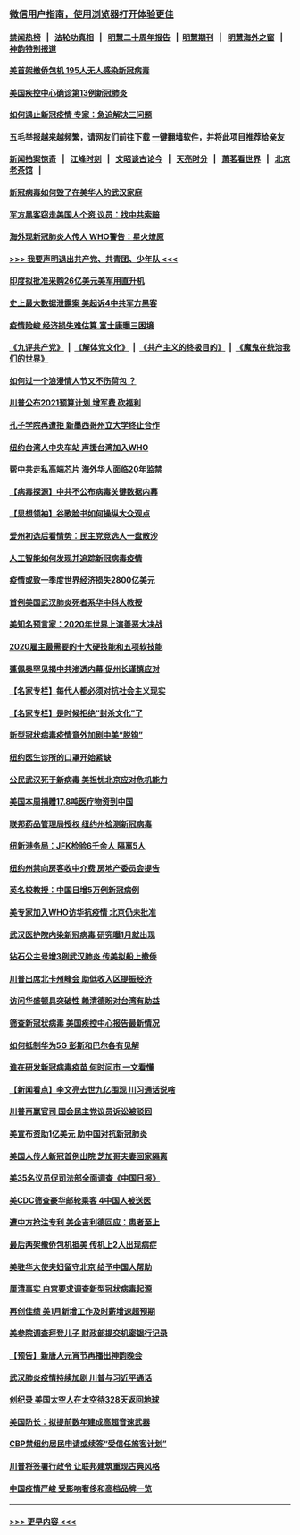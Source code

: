 ### [微信用户指南，使用浏览器打开体验更佳](https://github.com/gfw-breaker/banned-news1/blob/master/indexes/wechat-guide.md?t=0)
#### [禁闻热榜](热点新闻.md?t=0)  &nbsp;&nbsp;|&nbsp;&nbsp; [法轮功真相](https://github.com/gfw-breaker/truth/blob/master/README.md?t=0) &nbsp;&nbsp;|&nbsp;&nbsp; [明慧二十周年报告](https://github.com/gfw-breaker/mh-reports/blob/master/README.md?t=0) &nbsp;&nbsp;|&nbsp;&nbsp;[明慧期刊](https://github.com/gfw-breaker/mh-qikan) &nbsp;&nbsp;|&nbsp;&nbsp; [明慧海外之窗](https://github.com/gfw-breaker/mh-news/blob/master/README.md?t=0) &nbsp;&nbsp;|&nbsp;&nbsp; [神韵特别报道](https://github.com/gfw-breaker/mh-news/blob/master/shenyun.md?t=0)
#### [美首架撤侨包机 195人无人感染新冠病毒](../pages/nsc412/n11859908.md?t=02111244) 
#### [美国疾控中心确诊第13例新冠肺炎](../pages/nsc412/n11859966.md?t=02111244) 
#### [如何遏止新冠疫情 专家：急迫解决三问题](../pages/nsc412/n11859685.md?t=02111244) 
#### 五毛举报越来越频繁，请网友们前往下载 [一键翻墙软件](https://github.com/gfw-breaker/ssr-accounts)，并将此项目推荐给亲友
#### [新闻拍案惊奇](https://github.com/gfw-breaker/banned-news1/blob/master/pages/link4.md) &nbsp;&nbsp;|&nbsp;&nbsp; [江峰时刻](https://github.com/gfw-breaker/banned-news1/blob/master/pages/link4.md) &nbsp;&nbsp;|&nbsp;&nbsp; [文昭谈古论今](https://github.com/gfw-breaker/banned-news1/blob/master/pages/link4.md) &nbsp;&nbsp;|&nbsp;&nbsp; [天亮时分](https://github.com/gfw-breaker/banned-news1/blob/master/pages/link4.md) &nbsp;&nbsp;|&nbsp;&nbsp; [萧茗看世界](https://github.com/gfw-breaker/banned-news1/blob/master/pages/link4.md) &nbsp;&nbsp;|&nbsp;&nbsp; [北京老茶馆](https://github.com/gfw-breaker/banned-news1/blob/master/pages/link4.md) &nbsp;&nbsp;|&nbsp;&nbsp; 
#### [新冠病毒如何毁了在美华人的武汉家庭](../pages/nsc412/n11859524.md?t=02111244) 
#### [军方黑客窃走美国人个资 议员：找中共索赔](../pages/nsc412/n11859371.md?t=02111244) 
#### [海外现新冠肺炎人传人 WHO警告：星火燎原](../pages/nsc412/n11859252.md?t=02111244) 
#### [>>> 我要声明退出共产党、共青团、少年队 <<<](https://github.com/begood0513/goodnews/blob/master/quit/letter.md) 
#### [印度拟批准采购26亿美元美军用直升机](../pages/nsc412/n11859143.md?t=02111244) 
#### [史上最大数据泄露案 美起诉4中共军方黑客](../pages/nsc412/n11859115.md?t=02111244) 
#### [疫情险峻 经济损失难估算 富士康曝三困境](../pages/nsc412/n11859120.md?t=02111244) 
#### [《九评共产党》](https://github.com/begood0513/9ping.md/blob/master/README.md) &nbsp;|&nbsp; [《解体党文化》](../../../../jtdwh.md/blob/master/README.md)  &nbsp;|&nbsp; [《共产主义的终极目的》](../../../../gczydzjmd.md/blob/master/README.md) &nbsp;|&nbsp; [《魔鬼在统治我们的世界》](../../../../mgztzwmdsj.md/blob/master/README.md) 
#### [如何过一个浪漫情人节又不伤荷包 ？](../pages/nsc412/n11858969.md?t=02111244) 
#### [川普公布2021预算计划 增军费 砍福利](../pages/nsc412/n11859012.md?t=02111244) 
#### [孔子学院再遭拒 新墨西哥州立大学终止合作](../pages/nsc412/n11858661.md?t=02111244) 
#### [纽约台湾人中央车站  声援台湾加入WHO](../pages/nsc412/n11857757.md?t=02111244) 
#### [帮中共走私高端芯片 海外华人面临20年监禁](../pages/nsc412/n11855016.md?t=02111244) 
#### [【病毒探源】中共不公布病毒关键数据内幕](../pages/nsc412/n11856584.md?t=02111244) 
#### [【思想领袖】谷歌脸书如何操纵大众观点](../pages/nsc412/n11680874.md?t=02111244) 
#### [爱州初选后看情势：民主党竞选人一盘散沙](../pages/nsc412/n11856557.md?t=02111244) 
#### [人工智能如何发现并追踪新冠病毒疫情](../pages/nsc412/n11856398.md?t=02111244) 
#### [疫情或致一季度世界经济损失2800亿美元](../pages/nsc412/n11855639.md?t=02111244) 
#### [首例美国武汉肺炎死者系华中科大教授](../pages/nsc412/n11855500.md?t=02111244) 
#### [美知名预言家：2020年世界上演善恶大决战](../pages/nsc412/n11855418.md?t=02111244) 
#### [2020雇主最需要的十大硬技能和五项软技能](../pages/nsc412/n11850953.md?t=02111244) 
#### [蓬佩奥罕见揭中共渗透内幕 促州长谨慎应对](../pages/nsc412/n11854685.md?t=02111244) 
#### [【名家专栏】每代人都必须对抗社会主义现实](../pages/nsc412/n11831412.md?t=02111244) 
#### [【名家专栏】是时候拒绝“封杀文化”了](../pages/nsc412/n11814093.md?t=02111244) 
#### [新型冠状病毒疫情意外加剧中美“脱钩”](../pages/nsc412/n11854475.md?t=02111244) 
#### [纽约医生诊所的口罩开始紧缺](../pages/nsc412/n11853364.md?t=02111244) 
#### [公民武汉死于新病毒 美担忧北京应对危机能力](../pages/nsc412/n11854331.md?t=02111244) 
#### [美国本周捐赠17.8吨医疗物资到中国](../pages/nsc412/n11854269.md?t=02111244) 
#### [联邦药品管理局授权  纽约州检测新冠病毒](../pages/nsc412/n11853371.md?t=02111244) 
#### [纽新港务局：JFK检验6千余人  隔离5人](../pages/nsc412/n11853366.md?t=02111244) 
#### [纽约州禁向房客收中介费  房地产委员会提告](../pages/nsc412/n11853360.md?t=02111244) 
#### [英名校教授：中国日增5万例新冠病例](../pages/nsc412/n11854174.md?t=02111244) 
#### [美专家加入WHO访华抗疫情 北京仍未批准](../pages/nsc412/n11854043.md?t=02111244) 
#### [武汉医护院内染新冠病毒 研究曝1月就出现](../pages/nsc412/n11852928.md?t=02111244) 
#### [钻石公主号增3例武汉肺炎 传美拟船上撤侨](../pages/nsc412/n11853240.md?t=02111244) 
#### [川普出席北卡州峰会 助低收入区提振经济](../pages/nsc412/n11853232.md?t=02111244) 
#### [访问华盛顿具突破性 赖清德盼对台湾有助益](../pages/nsc412/n11853129.md?t=02111244) 
#### [筛查新冠状病毒 美国疾控中心报告最新情况](../pages/nsc412/n11853070.md?t=02111244) 
#### [如何抵制华为5G 彭斯和巴尔各有见解](../pages/nsc412/n11852535.md?t=02111244) 
#### [谁在研发新冠病毒疫苗 何时问市 一文看懂](../pages/nsc412/n11852840.md?t=02111244) 
#### [【新闻看点】李文亮去世九亿围观 川习通话说啥](../pages/nsc412/n11852360.md?t=02111244) 
#### [川普再赢官司 国会民主党议员诉讼被驳回](../pages/nsc412/n11852287.md?t=02111244) 
#### [美宣布资助1亿美元 助中国对抗新冠肺炎](../pages/nsc412/n11852531.md?t=02111244) 
#### [美国人传人新冠首例出院 芝加哥夫妻回家隔离](../pages/nsc412/n11852452.md?t=02111244) 
#### [美35名议员促司法部全面调查《中国日报》](../pages/nsc412/n11852435.md?t=02111244) 
#### [美CDC筛查豪华邮轮乘客 4中国人被送医](../pages/nsc412/n11852085.md?t=02111244) 
#### [遭中方抢注专利 美企吉利德回应：患者至上](../pages/nsc412/n11852037.md?t=02111244) 
#### [最后两架撤侨包机抵美 传机上2人出现病症](../pages/nsc412/n11852173.md?t=02111244) 
#### [美驻华大使夫妇留守北京 给予中国人帮助](../pages/nsc412/n11852165.md?t=02111244) 
#### [厘清事实 白宫要求调查新型冠状病毒起源](../pages/nsc412/n11852106.md?t=02111244) 
#### [再创佳绩 美1月新增工作及时薪增速超预期](../pages/nsc412/n11852174.md?t=02111244) 
#### [美参院调查拜登儿子 财政部提交机密银行记录](../pages/nsc412/n11851808.md?t=02111244) 
#### [【预告】新唐人元宵节再播出神韵晚会](../pages/nsc412/n11843192.md?t=02111244) 
#### [武汉肺炎疫情持续加剧 川普与习近平通话](../pages/nsc412/n11851613.md?t=02111244) 
#### [创纪录 美国太空人在太空待328天返回地球](../pages/nsc412/n11851266.md?t=02111244) 
#### [美国防长：拟提前数年建成高超音速武器](../pages/nsc412/n11850959.md?t=02111244) 
#### [CBP禁纽约居民申请或续签“受信任旅客计划”](../pages/nsc412/n11850857.md?t=02111244) 
#### [川普将签署行政令 让联邦建筑重现古典风格](../pages/nsc412/n11850654.md?t=02111244) 
#### [中国疫情严峻 受影响奢侈和高档品牌一览](../pages/nsc412/n11850319.md?t=02111244) 

----
#### [ >>> 更早内容 <<< ](../indexes/nsc412-earlier.md)
